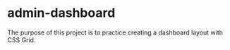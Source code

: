 # admin-dashboard
The purpose of this project is to practice creating a dashboard layout with CSS Grid.